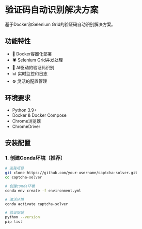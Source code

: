 # 验证码自动识别解决方案

基于Docker和Selenium Grid的验证码自动识别解决方案。

## 功能特性

- 🚀 Docker容器化部署
- 🕷️ Selenium Grid并发处理
- 🤖 AI驱动的验证码识别
- 📊 实时监控和日志
- ⚙️ 灵活的配置管理

## 环境要求

- Python 3.9+
- Docker & Docker Compose
- Chrome浏览器
- ChromeDriver

## 安装配置

### 1. 创建Conda环境（推荐）

```bash
# 克隆项目
git clone https://github.com/your-username/captcha-solver.git
cd captcha-solver

# 创建conda环境
conda env create -f environment.yml

# 激活环境
conda activate captcha-solver

# 验证安装
python --version
pip list
```